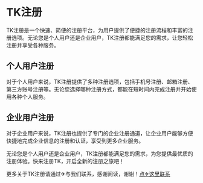 # TK注册

TK注册是一个快速、简便的注册平台，为用户提供了便捷的注册流程和丰富的注册选项。无论您是个人用户还是企业用户，TK注册都能满足您的需求，让您轻松注册并享受各种服务。

## 个人用户注册

对于个人用户来说，TK注册提供了多种注册选项，包括手机号注册、邮箱注册、第三方账号注册等。无论您选择哪种注册方式，都能在短时间内完成注册并开始使用各种个人服务。

## 企业用户注册

对于企业用户来说，TK注册也提供了专门的企业注册通道，让企业用户能够方便快捷地完成企业信息的注册和认证，享受到更多企业服务。

无论您是个人用户还是企业用户，TK注册都能满足您的需求，为您提供最优质的注册体验。快来注册TK，开启全新的注册之旅吧！

更多关于TK注册请通过✈与我们联系，感谢阅读，谢谢！[点✈这里联系](https://sms.k02.cc)